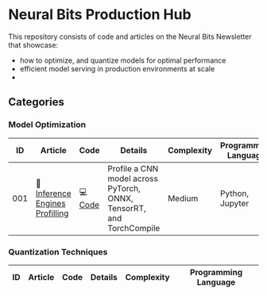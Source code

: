 # Neural Bits Production Hub
This repository consists of code and articles on the Neural Bits Newsletter that showcase:
- how to optimize, and quantize models for optimal performance
- efficient model serving in production environments at scale
- 
## Categories
### Model Optimization
|ID| Article | Code     | Details | Complexity | Programming Language |
|--|---------|----------|---------|------------|----------------------|
|001| 📝[Inference Engines Profilling]()| 💻[Code](https://github.com/neural-bits/production-hub/tree/main/001-inference_engines) | Profile a CNN model across PyTorch, ONNX, TensorRT, and TorchCompile | Medium |Python, Jupyter|

### Quantization Techniques
|ID| Article | Code | Details | Complexity | Programming Language |
|--|---------|------|---------|------------|----------------------|
